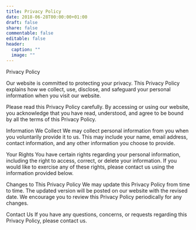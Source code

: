 ```yaml
---
title: Privacy Policy
date: 2018-06-28T00:00:00+01:00
draft: false
share: false
commentable: false
editable: false
header:
  caption: ""
  image: ""
---
```

Privacy Policy

Our website is committed to protecting your privacy. This Privacy Policy explains how we collect, use, disclose, and safeguard your personal information when you visit our website.

Please read this Privacy Policy carefully. By accessing or using our website, you acknowledge that you have read, understood, and agree to be bound by all the terms of this Privacy Policy.

Information We Collect
We may collect personal information from you when you voluntarily provide it to us. This may include your name, email address, contact information, and any other information you choose to provide.

Your Rights
You have certain rights regarding your personal information, including the right to access, correct, or delete your information. If you would like to exercise any of these rights, please contact us using the information provided below.

Changes to This Privacy Policy
We may update this Privacy Policy from time to time. The updated version will be posted on our website with the revised date. We encourage you to review this Privacy Policy periodically for any changes.

Contact Us
If you have any questions, concerns, or requests regarding this Privacy Policy, please contact us.